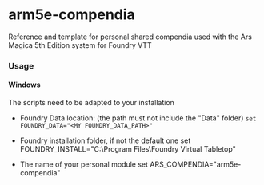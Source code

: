 # arm5e-compendia
Reference and template for personal shared compendia used with the Ars Magica 5th Edition system for Foundry VTT


### Usage

#### Windows
The scripts need to be adapted to your installation

- Foundry Data location: (the path must not include the "Data" folder)
````set FOUNDRY_DATA="<MY FOUNDRY_DATA_PATH>"````

- Foundry installation folder, if not the default one
set FOUNDRY_INSTALL="C:\Program Files\Foundry Virtual Tabletop"

- The name of your personal module
set ARS_COMPENDIA="arm5e-compendia"